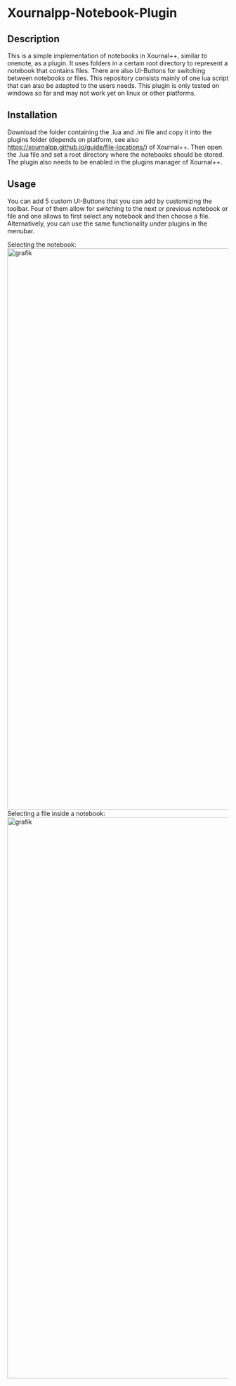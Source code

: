# Xournalpp-Notebook-Plugin
## Description
This is a simple implementation of notebooks in Xournal++, similar to onenote, as a plugin. It uses folders in a certain root directory to represent a notebook that contains files. There are also UI-Buttons for switching between notebooks or files. This repository consists mainly of one lua script that can also be adapted to the users needs. This plugin is only tested on windows so far and may not work yet on linux or other platforms.

## Installation
Download the folder containing the .lua and .ini file and copy it into the plugins folder (depends on platform, see also https://xournalpp.github.io/guide/file-locations/) of Xournal++.
Then open the .lua file and set a root directory where the notebooks should be stored. The plugin also needs to be enabled in the plugins manager of Xournal++.

## Usage
You can add 5 custom UI-Buttons that you can add by customizing the toolbar. Four of them allow for switching to the next or previous notebook or file and one allows to first select any notebook and then choose a file. Alternatively, you can use the same functionality under plugins in the menubar.


Selecting the notebook:
<img width="2160" height="1278" alt="grafik" src="https://github.com/user-attachments/assets/705d3064-1edb-432e-907b-d534f499ff0a" />
Selecting a file inside a notebook:
<img width="2160" height="1278" alt="grafik" src="https://github.com/user-attachments/assets/02b0bf2c-4c0d-4648-a137-a8b302971657" />
